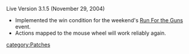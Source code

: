 Live Version 3.1.5 (November 29, 2004)

-   Implemented the win condition for the weekend's [Run For the
    Guns](Run_For_the_Guns "wikilink") event.
-   Actions mapped to the mouse wheel will work reliably again.

[category:Patches](category:Patches "wikilink")